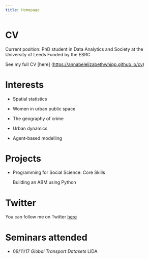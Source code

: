 ```yaml
---
title: Homepage
---
```


# CV

Current position: PhD student in Data Analytics and Society at the University of Leeds
Funded by the ESRC

See my full CV [here] (https://annabelelizabethwhipp.github.io/cv)


# Interests

- Spatial statistics

- Women in urban public space

- The geography of crime 

- Urban dynamics

- Agent-based modelling



# Projects

- Programming for Social Science: Core Skills
  
  Building an ABM using Python


# Twitter

You can follow me on Twitter [here](https://twitter.com/AnnabelWhipp)


# Seminars attended

- 09/11/17 *Global Transport Datasets* LIDA


